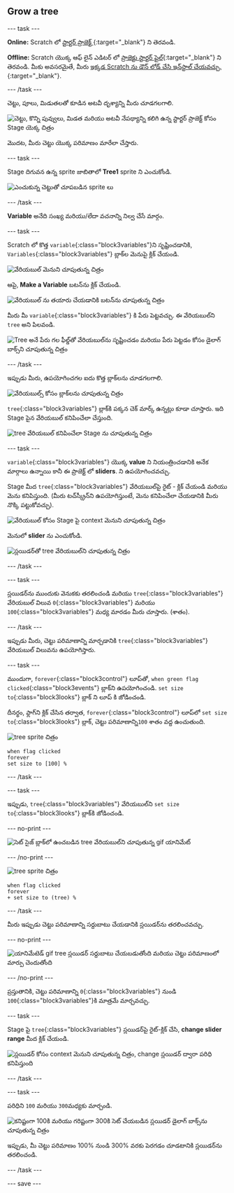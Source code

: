 ## Grow a tree

--- task ---

**Online:** Scratch లో [స్టార్టర్ ప్రాజెక్ట్ ](http://rpf.io/serene-scene-on){:target="_blank"} ని తెరవండి.

**Offline:** Scratch యొక్క ఆఫ్ లైన్ ఎడిటర్ లో [ప్రాజెక్టు స్టార్టర్ ఫైల్](http://rpf.io/p/te-IN/serene-scene-go){:target="_blank"} ని తెరవండి. మీకు అవసరమైతే, మీరు [ఇక్కడ Scratch ను డౌన్ లోడ్ చేసి ఇన్‌స్టాల్ చేయవచ్చు.](https://scratch.mit.edu/download){:target="_blank"}.

--- /task ---

చెట్టు, పూలు, మిడుతలతో కూడిన అటవీ దృశ్యాన్ని మీరు చూడగలగాలి.

![చెట్టు, కొన్ని పువ్వులు, మిడత మరియు అటవీ నేపథ్యాన్ని కలిగి ఉన్న స్టార్టర్ ప్రాజెక్ట్ కోసం Stage యెక్క చిత్రం](images/stage_1.png)

మొదట, మీరు చెట్టు యొక్క పరిమాణం మారేలా చేస్తారు.

--- task ---

Stage దిగువన ఉన్న sprite జాబితాలో **Tree1** sprite ని ఎంచుకోండి.

![ఎంచుకున్న చెట్టుతో చూపబడిన sprite లు](images/sprites.png)

--- /task ---

**Variable** అనేది సంఖ్య మరియు/లేదా వచనాన్ని నిల్వ చేసే మార్గం.

--- task ---

Scratch లో కొత్త `variable`{:class="block3variables"}ని సృష్టించడానికి, `Variables`{:class="block3variables"} బ్లాక్‌ల మెనుపై క్లిక్ చేయండి.

![వేరియబుల్ మెనుని చూపుతున్న చిత్రం](images/variable.png)

ఆపై, **Make a Variable** బటన్‌ను క్లిక్ చేయండి.

![వేరియబుల్ ను తయారు చేయడానికి బటన్‌ను చూపుతున్న చిత్రం](images/make-a-variable.png)

మీరు మీ `variable`{:class="block3variables"} కి పేరు పెట్టవచ్చు. ఈ వేరియబుల్‌ని `tree` అని పిలవండి.

![Tree అనే పేరు గల ఫీల్డ్‌తో వేరియబుల్‌ను సృష్టించడం మరియు పేరు పెట్టడం కోసం డైలాగ్ బాక్స్‌ని చూపుతున్న చిత్రం](images/name-variable.png)

--- /task ---

ఇప్పుడు మీరు, ఉపయోగించగల ఐదు కొత్త బ్లాక్‌లను చూడగలగాలి.

![వేరియబుల్స్ కోసం బ్లాక్‌లను చూపుతున్న చిత్రం](images/variable-blocks.png)

`tree`{:class="block3variables"} బ్లాక్‌కి పక్కన చెక్ మార్క్ ఉన్నట్లు కూడా చూస్తారు. ఇది Stage పైన వేరియబుల్ కనిపించేలా చేస్తుంది.

![tree వేరియబుల్‌ కనిపించేలా Stage ను చూపుతున్న చిత్రం](images/stage_2.png)

--- task ---

`variable`{:class="block3variables"} యొక్క **value** ని నియంత్రించడానికి అనేక మార్గాలు ఉన్నాయి కానీ ఈ ప్రాజెక్ట్ లో **sliders**. ని ఉపయోగించవచ్చు.

Stage మీద `tree`{:class="block3variables"} వేరియబుల్‌పై రైట్ - క్లిక్ చేయండి మరియు మెను కనిపిస్తుంది. (మీరు టచ్‌స్క్రీన్‌ని ఉపయోగిస్తుంటే, మెను కనిపించేలా చేయడానికి మీరు నొక్కి పట్టుకోవచ్చు).

![వేరియబుల్ కోసం Stage పై context మెనుని చూపుతున్న చిత్రం](images/variable-menu.png)

మెనులో **slider** ను ఎంచుకోండి.

![స్లయిడర్‌తో tree వేరియబుల్‌ని చూపుతున్న చిత్రం](images/tree-slider.png)

--- /task ---

--- task ---

స్లయిడర్‌ను ముందుకు వెనుకకు తరలించండి మరియు `tree`{:class="block3variables"} వేరియబుల్ విలువ `0`{:class="block3variables"} మరియు `100`{:class="block3variables"} మధ్య మారడం మీరు చూస్తారు. (శాతం).

--- /task ---

ఇప్పుడు మీరు, చెట్టు పరిమాణాన్ని మార్చడానికి `tree`{:class="block3variables"} వేరియబుల్ విలువను ఉపయోగిస్తారు.

--- task ---

ముందుగా, `forever`{:class="block3control"} లూప్‌తో, `when green flag clicked`{:class="block3events"} బ్లాక్‌ని ఉపయోగించండి. `set size to`{:class="block3looks"} బ్లాక్ ని లూప్ కి జోడించండి.

దీనర్థం, ఫ్లాగ్‌ని క్లిక్ చేసిన తర్వాత, `forever`{:class="block3control"} లూప్‌లో `set size to`{:class="block3looks"} బ్లాక్, చెట్టు పరిమాణాన్ని`100` శాతం వద్ద ఉంచుతుంది.

![tree sprite చిత్రం](images/tree-sprite.png)

```blocks3
when flag clicked
forever
set size to [100] %
```

--- /task ---

--- task ---

ఇప్పుడు, `tree`{:class="block3variables"} వేరియబుల్‌ని `set size to`{:class="block3looks"} బ్లాక్‌కి జోడించండి.

--- no-print ---

![సెట్ సైజ్ బ్లాక్‌లో ఉంచబడిన tree వేరియబుల్‌ని చూపుతున్న gif యానిమేట్](images/place-variable.gif)

--- /no-print ---

![tree sprite చిత్రం](images/tree-sprite.png)

```blocks3
when flag clicked
forever
+ set size to (tree) %
```

--- /task ---

మీరు ఇప్పుడు చెట్టు పరిమాణాన్ని సర్దుబాటు చేయడానికి స్లయిడర్‌ను తరలించవచ్చు.

--- no-print ---

![యానిమేటెడ్ gif tree స్లయిడర్ సర్దుబాటు చేయబడుతోంది మరియు చెట్టు పరిమాణంలో మార్పు చెందుతోంది](images/change-tree.gif)

--- /no-print ---

ప్రస్తుతానికి, చెట్టు పరిమాణాన్ని `0`{:class="block3variables"} నుండి `100`{:class="block3variables"}కి మాత్రమే మార్చవచ్చు.

--- task ---

Stage పై `tree`{:class="block3variables"} స్లయిడర్‌పై రైట్-క్లిక్ చేసి, **change slider range** మీద క్లిక్ చేయండి.

![స్లయిడర్ కోసం context మెనుని చూపుతున్న చిత్రం, change స్లయిడర్ ద్వారా పరిధి కనిపిస్తుంది](images/slider-range.png)

--- /task ---

--- task ---

పరిధిని `100` మరియు `300`మధ్యకు మార్చండి.

![కనిష్టంగా 100కి మరియు గరిష్టంగా 300కి సెట్ చేయబడిన స్లయిడర్ డైలాగ్ బాక్స్‌ను చూపుతున్న చిత్రం](images/adjusted-range.png)

ఇప్పుడు, మీ చెట్టు పరిమాణం 100% నుండి 300% వరకు పెరగడం చూడటానికి స్లయిడర్‌ను తరలించండి.

--- /task ---

--- save ---





